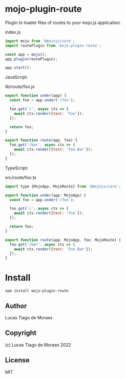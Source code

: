 # mojo-plugin-route

Plugin to loader files of routes to your mojo.js application.

index.js

```js
import mojo from '@mojojs/core';
import routePlugin from 'mojo-plugin-route';

const app = mojo();
app.plugin(routePlugin);

app.start();
```

JavaScript:

lib/route/foo.js

```js
export function under(app) {
  const foo = app.under('/foo');

  foo.get('/', async ctx => {
    await ctx.render({text: 'Foo'});
  });

  return foo;
}

export function route(app, foo) {
  foo.get('/bar', async ctx => {
    await ctx.render({text: 'Foo Bar'});
  }); 
}
```

TypeScript:

src/route/foo.ts

```js
import type {MojoApp, MojoRoute} from '@mojojs/core';

export function under(app: MojoApp) {
  const foo = app.under('/foo');

  foo.get('/', async ctx => {
    await ctx.render({text: 'Foo'});
  });

  return foo;
}

export function route(app: MojoApp, foo: MojoRoute) {
  foo.get('/bar', async ctx => {
    await ctx.render({text: 'Foo Bar'});
  }); 
}
```

# Install

```
npm install mojo-plugin-route
```

## Author

Lucas Tiago de Moraes

## Copyright

(c) Lucas Tiago de Moraes 2022

## License

MIT